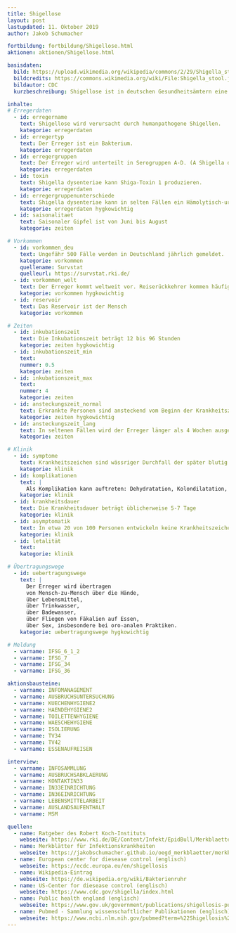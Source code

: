 ```yaml
---
title: Shigellose
layout: post
lastupdated: 11. Oktober 2019
author: Jakob Schumacher

fortbildung: fortbildung/Shigellose.html
aktionen: aktionen/Shigellose.html

basisdaten:
  bild: https://upload.wikimedia.org/wikipedia/commons/2/29/Shigella_stool.jpg
  bildcredits: https://commons.wikimedia.org/wiki/File:Shigella_stool.jpg
  bildautor: CDC
  kurzbeschreibung: Shigellose ist in deutschen Gesundheitsämtern eine seltene Erkrankung. Der Erreger ist verwandt mit E.Coli. Ausbrüche können vorkommen. Die meisten Erkrankungsfälle sind importiert.

inhalte:  
# Erregerdaten
  - id: erregername
    text: Shigellose wird verursacht durch humanpathogene Shigellen.
    kategorie: erregerdaten
  - id: erregertyp
    text: Der Erreger ist ein Bakterium.
    kategorie: erregerdaten
  - id: erregergruppen
    text: Der Erreger wird unterteilt in Serogruppen A-D. (A Shigella dysenteriae, B Shigella flexneri, C  Shigella boydii, D Shigella sonnei)
    kategorie: erregerdaten
  - id: toxin
    text: Shigella dysenteriae kann Shiga-Toxin 1 produzieren.
    kategorie: erregerdaten
  - id: erregergruppenunterschiede
    text: Shigella dysenteriae kann in selten Fällen ein Hämolytisch-urämisches-Syndrom herovorrufen.
    kategorie: erregerdaten hygkowichtig
  - id: saisonalitaet
    text: Saisonaler Gipfel ist von Juni bis August
    kategorie: zeiten

# Vorkommen
  - id: vorkommen_deu
    text: Ungefähr 500 Fälle werden in Deutschland jährlich gemeldet.
    kategorie: vorkommen
    quellename: Survstat
    quelleurl: https://survstat.rki.de/
  - id: vorkommen_welt
    text: Der Erreger kommt weltweit vor. Reiserückkehrer kommen häufig aus Ägypten, Indien und Marokko.
    kategorie: vorkommen hygkowichtig
  - id: reservoir
    text: Das Reservoir ist der Mensch
    kategorie: vorkommen

# Zeiten
  - id: inkubationszeit
    text: Die Inkubationszeit beträgt 12 bis 96 Stunden
    kategorie: zeiten hygkowichtig
  - id: inkubationszeit_min
    text:
    nummer: 0.5
    kategorie: zeiten
  - id: inkubationszeit_max
    text:
    nummer: 4
    kategorie: zeiten
  - id: ansteckungszeit_normal
    text: Erkrankte Personen sind ansteckend vom Beginn der Krankheitszeichen bis etwa 2 Wochen nach Ende der Krankheitszeichen.
    kategorie: zeiten hygkowichtig
  - id: ansteckungszeit_lang
    text: In seltenen Fällen wird der Erreger länger als 4 Wochen ausgeschieden.
    kategorie: zeiten

# Klinik
  - id: symptome
    text: Krankheitszeichen sind wässriger Durchfall der später blutig werden kann. Abdominelle Krämpfe sind typisch.
    kategorie: klinik
  - id: komplikationen
    text: |
      Als Komplikation kann auftreten: Dehydratation, Kolondilatation, Kolonperforation, Hämolytisch-urämisches Syndrom, Gelenkbeschwerden
    kategorie: klinik
  - id: krankheitsdauer
    text: Die Krankheitsdauer beträgt üblicherweise 5-7 Tage
    kategorie: klinik
  - id: asymptomatik
    text: In etwa 20 von 100 Personen entwickeln keine Krankheitszeichen.
    kategorie: klinik
  - id: letalität
    text:
    kategorie: klinik

# Übertragungswege
  - id: uebertragungswege
    text: |
      Der Erreger wird übertragen
      von Mensch-zu-Mensch über die Hände,
      über Lebensmittel,
      über Trinkwasser,
      über Badewasser,
      über Fliegen von Fäkalien auf Essen,
      über Sex, insbesondere bei oro-analen Praktiken.
    kategorie: uebertragungswege hygkowichtig

# Meldung
  - varname: IFSG_6_1_2
  - varname: IFSG_7
  - varname: IFSG_34
  - varname: IFSG_36

aktionsbausteine:
  - varname: INFOMANAGEMENT
  - varname: AUSBRUCHSUNTERSUCHUNG
  - varname: KUECHENHYGIENE2
  - varname: HAENDEHYGIENE2
  - varname: TOILETTENHYGIENE
  - varname: WAESCHEHYGIENE
  - varname: ISOLIERUNG
  - varname: TV34
  - varname: TV42
  - varname: ESSENAUFREISEN

interview:     
  - varname: INFOSAMMLUNG
  - varname: AUSBRUCHSABKLAERUNG
  - varname: KONTAKTIN33
  - varname: IN33EINRICHTUNG
  - varname: IN36EINRICHTUNG
  - varname: LEBENSMITTELARBEIT
  - varname: AUSLANDSAUFENTHALT
  - varname: MSM

quellen:
  - name: Ratgeber des Robert Koch-Instituts
    webseite: https://www.rki.de/DE/Content/Infekt/EpidBull/Merkblaetter/Ratgeber_Shigellose.html
  - name: Merkblätter für Infektionskrankheiten
    webseite: https://jakobschumacher.github.io/oegd_merkblaetter/merkblaetter/Shigellose/
  - name: European center for diesease control (englisch)
    webseite: https://ecdc.europa.eu/en/shigellosis
  - name: Wikipedia-Eintrag
    webseite: https://de.wikipedia.org/wiki/Bakterienruhr
  - name: US-Center for diesease control (englisch)
    webseite: https://www.cdc.gov/shigella/index.html
  - name: Public health england (englisch)
    webseite: https://www.gov.uk/government/publications/shigellosis-public-health-management-and-questionnaire
  - name: Pubmed - Sammlung wissenschaftlicher Publikationen (englisch)
    webseite: https://www.ncbi.nlm.nih.gov/pubmed?term=%22Shigellosis%22%5BMesh%5D
---
```

